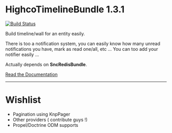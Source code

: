 HighcoTimelineBundle 1.3.1
==========================

[![Build Status](https://secure.travis-ci.org/stephpy/TimelineBundle.png)](http://travis-ci.org/stephpy/TimelineBundle)

Build timeline/wall for an entity easily.

There is too a notification system, you can easily know how many unread notifications you have, mark as read one/all, etc ... You can too add your notifier easily ...

Actually depends on **SncRedisBundle**.

[Read the Documentation](https://github.com/stephpy/TimelineBundle/blob/master/Resources/doc/index.markdown)

---------------

# Wishlist

- Pagination using KnpPager
- Other providers ( contribute guys !)
- Propel/Doctrine ODM supports
